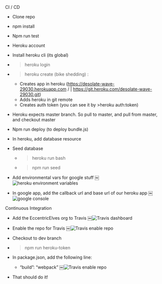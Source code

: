 CI / CD

- Clone repo
- npm install
- Npm run test
- Heroku account
- Install heroku cli (its global)
- >heroku login
- >heroku create (bike shedding) : 
    - Creates app in heroku (https://desolate-wave-29030.herokuapp.com / | https://git.heroku.com/desolate-wave-29030.git)
    - Adds heroku in git remote 
    - Creates auth token (you can see it by >heroku auth:token)
- Heroku expects master branch. So pull to master, and pull from master, and checkout master
- Npm run deploy (to deploy bundle.js)
- In heroku, add database resource
- Seed database
    - >heroku run bash
    - >npm run seed
- Add environmental vars for google stuff
￼![heroku environment variables](https://raw.githubusercontent.com/rushilshakya/GraceShopper/dev/img/googleOauthConfig.jpg)

- In google app, add the callback url and base url of our heroku app
￼![google console](https://raw.githubusercontent.com/rushilshakya/GraceShopper/dev/img/herokuEnv.jpg)

Continuous Integration
- Add the EccentricElves org to Travis
￼![Travis dashboard](https://raw.githubusercontent.com/rushilshakya/GraceShopper/dev/img/travisOrgs.jpg)

- Enable the repo for Travis
￼![Travis enable repo](https://raw.githubusercontent.com/rushilshakya/GraceShopper/dev/img/travisEnableRepo.jpg)

- Checkout to dev branch
- >npm run heroku-token
- In package.json, add the following line:
    - “build”: “webpack”
￼![Travis enable repo](https://raw.githubusercontent.com/rushilshakya/GraceShopper/dev/img/webpack.jpg)

- That should do it!
